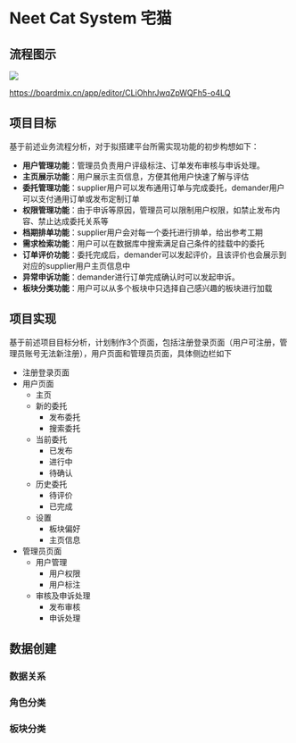 # Neet Cat System 宅猫

## 流程图示

![](https://github.com/toubun24/NiHon-IT-Training-Plan/blob/main/imgStorage/RNC001.png)

https://boardmix.cn/app/editor/CLiOhhrJwqZpWQFh5-o4LQ

## 项目目标
基于前述业务流程分析，对于拟搭建平台所需实现功能的初步构想如下：
* **用户管理功能**：管理员负责用户评级标注、订单发布审核与申诉处理。
* **主页展示功能**：用户展示主页信息，方便其他用户快速了解与评估
* **委托管理功能**：supplier用户可以发布通用订单与完成委托，demander用户可以支付通用订单或发布定制订单
* **权限管理功能**：由于申诉等原因，管理员可以限制用户权限，如禁止发布内容、禁止达成委托关系等
* **档期排单功能**：supplier用户会对每一个委托进行排单，给出参考工期
* **需求检索功能**：用户可以在数据库中搜索满足自己条件的挂载中的委托
* **订单评价功能**：委托完成后，demander可以发起评价，且该评价也会展示到对应的supplier用户主页信息中
* **异常申诉功能**：demander进行订单完成确认时可以发起申诉。
* **板块分类功能**：用户可以从多个板块中只选择自己感兴趣的板块进行加载

## 项目实现
基于前述项目目标分析，计划制作3个页面，包括注册登录页面（用户可注册，管理员账号无法新注册），用户页面和管理员页面，具体侧边栏如下
* 注册登录页面
* 用户页面
  * 主页
  * 新的委托
    * 发布委托
    * 搜索委托
  * 当前委托
    * 已发布
    * 进行中
    * 待确认
  * 历史委托
    * 待评价
    * 已完成
  * 设置
    * 板块偏好
    * 主页信息
* 管理员页面
  * 用户管理
    * 用户权限
    * 用户标注
  * 审核及申诉处理
    * 发布审核
    * 申诉处理

## 数据创建


### 数据关系


### 角色分类


### 板块分类


### 